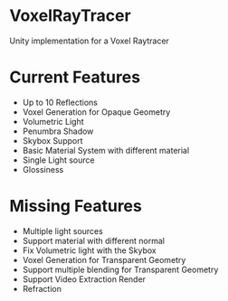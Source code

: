 # VoxelRayTracer
Unity implementation for a Voxel Raytracer


# Current Features
- Up to 10 Reflections
- Voxel Generation for Opaque Geometry
- Volumetric Light
- Penumbra Shadow
- Skybox Support
- Basic Material System with different material
- Single Light source
- Glossiness


# Missing Features
- Multiple light sources
- Support material with different normal
- Fix Volumetric light with the Skybox
- Voxel Generation for Transparent Geometry
- Support multiple blending for Transparent Geometry
- Support Video Extraction Render
- Refraction
